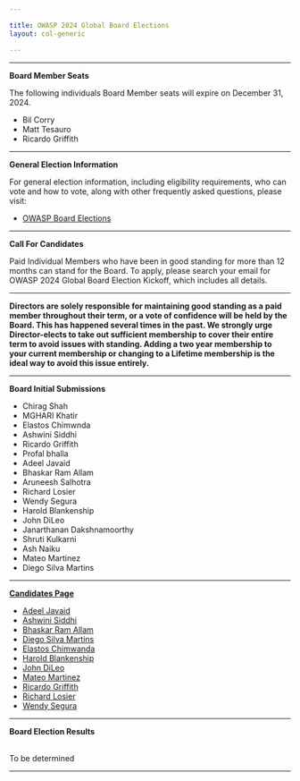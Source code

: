 ```yaml
---

title: OWASP 2024 Global Board Elections
layout: col-generic

---
```


<style>
  table th, table td, table tr {
    padding: 15px;
    border: none;
}
</style>

----

**Board Member Seats**

The following individuals Board Member seats will expire on December 31, 2024.

- Bil Corry
- Matt Tesauro
- Ricardo Griffith 

----

**General Election Information**

For general election information, including eligibility requirements, who can vote and how to vote, along with other frequently asked questions, please visit:

- [OWASP Board Elections](/www-board/elections)

----

**Call For Candidates**

Paid Individual Members who have been in good standing for more than 12 months can stand for the Board. To apply, please search your email for OWASP 2024 Global Board Election Kickoff, which includes all details.


----

**Directors are solely responsible for maintaining good standing as a paid member throughout their term, or a vote of confidence will be held by the Board. This has happened several times in the past. We strongly urge Director-elects to take out sufficient membership to cover their entire term to avoid issues with standing. Adding a two year membership to your current membership or changing to a Lifetime membership is the ideal way to avoid this issue entirely.**


----

**Board Initial Submissions**

- Chirag Shah
- MGHARI Khatir
- Elastos Chimwnda
- Ashwini Siddhi
- Ricardo Griffith
- Profal bhalla
- Adeel Javaid
- Bhaskar Ram Allam
- Aruneesh Salhotra
- Richard Losier
- Wendy Segura
- Harold Blankenship
- John DiLeo
- Janarthanan Dakshnamoorthy
- Shruti Kulkarni
- Ash Naiku
- Mateo Martinez
- Diego Silva Martins



----

**[Candidates Page](https://owasp.org/www-board-candidates/)**

- [Adeel Javaid](www-board-candidates/2024/adeel_javaid.md)
- [Ashwini Siddhi](www-board-candidates/2024/ashwini_siddhi.md)
- [Bhaskar Ram Allam](www-board-candidates/blob/master/2024/bhaskar_ram_allam.md)
- [Diego Silva Martins](www-board-candidates/blob/master/2024/diego_silva_martins.md)
- [Elastos Chimwanda](www-board-candidates/blob/master/2024/elastos_chimwanda.md)
- [Harold Blankenship](www-board-candidates/blob/master/2024/harold_blankenship.md)
- [John DiLeo](www-board-candidates/blob/master/2024/john_dileo.md)
- [Mateo Martinez](www-board-candidates/blob/master/2024/mateo_martinez.md)
- [Ricardo Griffith](www-board-candidates/blob/master/2024/ricardo_griffith.md)
- [Richard Losier](www-board-candidates/blob/master/2024/richard_losier.md)
- [Wendy Segura](www-board-candidates/blob/master/2024/wend_segura.md)
  

----

**Board Election Results**

<br>To be determined
<br>

----
